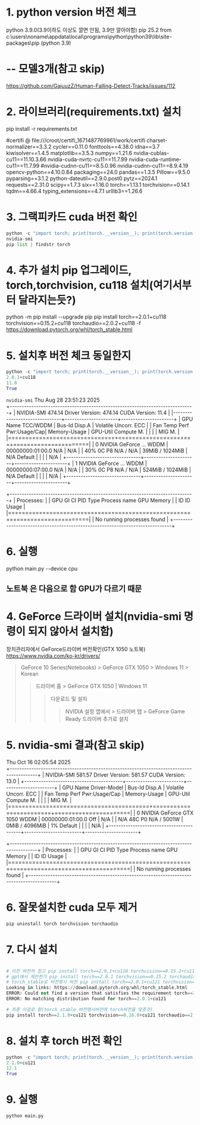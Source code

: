 # 1. python version 버전 체크
python 3.9.0(3.9이하도 이상도 깔면 안됨, 3.9만 깔아야함)
pip 25.2 from c:\users\noname\appdata\local\programs\python\python39\lib\site-packages\pip (python 3.9)

# -- 모델3개(참고 skip)
https://github.com/GajuuzZ/Human-Falling-Detect-Tracks/issues/112

# 2. 라이브러리(requirements.txt) 설치
pip install -r requirements.txt

#certifi @ file:///croot/certifi_1671487769961/work/certifi
charset-normalizer==3.3.2
cycler==0.11.0
fonttools==4.38.0
idna==3.7
kiwisolver==1.4.5
matplotlib==3.5.3
numpy==1.21.6
nvidia-cublas-cu11==11.10.3.66
nvidia-cuda-nvrtc-cu11==11.7.99
nvidia-cuda-runtime-cu11==11.7.99
#nvidia-cudnn-cu11==8.5.0.96
nvidia-cudnn-cu11==8.9.4.19
opencv-python==4.10.0.84
packaging==24.0
pandas==1.3.5
Pillow==9.5.0
pyparsing==3.1.2
python-dateutil==2.9.0.post0
pytz==2024.1
requests==2.31.0
scipy==1.7.3
six==1.16.0
torch==1.13.1
torchvision==0.14.1
tqdm==4.66.4
typing_extensions==4.7.1
urllib3==1.26.6

# 3. 그랙피카드 cuda 버전 확인 
``` python
python -c "import torch; print(torch.__version__); print(torch.version.cuda); print(torch.cuda.is_available())"
nvidia-smi
pip list | findstr torch
```
# 4. 추가 설치 pip 업그레이드,  torch,torchvision, cu118 설치(여기서부터 달라지는듯?)
python -m pip install --upgrade pip
pip install torch==2.0.1+cu118 torchvision==0.15.2+cu118 torchaudio==2.0.2+cu118 -f https://download.pytorch.org/whl/torch_stable.html

# 5. 설치후 버전 체크 동일한지
``` python
python -c "import torch; print(torch.__version__); print(torch.version.cuda); print(torch.cuda.is_available())"
2.0.1+cu118
11.8
True
```

```nvidia-smi```
Thu Aug 28 23:51:23 2025       
+-----------------------------------------------------------------------------+
| NVIDIA-SMI 474.14       Driver Version: 474.14       CUDA Version: 11.4     |
|-------------------------------+----------------------+----------------------+
| GPU  Name            TCC/WDDM | Bus-Id        Disp.A | Volatile Uncorr. ECC |
| Fan  Temp  Perf  Pwr:Usage/Cap|         Memory-Usage | GPU-Util  Compute M. |
|                               |                      |               MIG M. |
|===============================+======================+======================|
|   0  NVIDIA GeForce ... WDDM  | 00000000:01:00.0 N/A |                  N/A |
| 40%    0C    P8    N/A /  N/A |     39MiB /  1024MiB |     N/A      Default |
|                               |                      |                  N/A |
+-------------------------------+----------------------+----------------------+
|   1  NVIDIA GeForce ... WDDM  | 00000000:07:00.0 N/A |                  N/A |
| 30%    0C    P8    N/A /  N/A |    524MiB /  1024MiB |     N/A      Default |
|                               |                      |                  N/A |
+-------------------------------+----------------------+----------------------+

+-----------------------------------------------------------------------------+
| Processes:                                                                  |
|  GPU   GI   CI        PID   Type   Process name                  GPU Memory |
|        ID   ID                                                   Usage      |
|=============================================================================|
|  No running processes found                                                 |
+-----------------------------------------------------------------------------+

# 6. 실행
python main.py --device cpu


## 노트북 은 다음으로 함 GPU가  다르기 때문
# 4. GeForce 드라이버 설치(nvidia-smi 명령이 되지 않아서 설치함)
장치관리자에서 GeForce드라이버 버전확인(GTX 1050 노트북) 
 https://www.nvidia.com/ko-kr/drivers/
 > GeForce 10 Series(Notebooks) > GeForce GTX 1050 > Windows 11 > Korean
 >> 드라이버 홈 > GeForce GTX 1050 | Windows 11
 >>> 다운로드 및 설치
 >>>> NVIDIA 설정 앱에서 > 드라이버 탭 > GeForce Game Ready 드라이버 추가로 설치

# 5. nvidia-smi 결과(참고 skip)
Thu Oct 16 02:05:54 2025       
+-----------------------------------------------------------------------------------------+
| NVIDIA-SMI 581.57                 Driver Version: 581.57         CUDA Version: 13.0     |
+-----------------------------------------+------------------------+----------------------+
| GPU  Name                  Driver-Model | Bus-Id          Disp.A | Volatile Uncorr. ECC |
| Fan  Temp   Perf          Pwr:Usage/Cap |           Memory-Usage | GPU-Util  Compute M. |
|                                         |                        |               MIG M. |
|=========================================+========================+======================|
|   0  NVIDIA GeForce GTX 1050      WDDM  |   00000000:01:00.0 Off |                  N/A |
| N/A   48C    P0            N/A  / 5001W |       0MiB /   4096MiB |      1%      Default |
|                                         |                        |                  N/A |
+-----------------------------------------+------------------------+----------------------+

+-----------------------------------------------------------------------------------------+
| Processes:                                                                              |
|  GPU   GI   CI              PID   Type   Process name                        GPU Memory |
|        ID   ID                                                               Usage      |
|=========================================================================================|
|  No running processes found                                                             |
+-----------------------------------------------------------------------------------------+

# 6. 잘못설치한 cuda 모두 제거
``` python
pip uninstall torch torchvision torchaudio
```

# 7. 다시 설치
``` python

# 이전 버전꺼 참고 pip install torch==2.0.1+cu118 torchvision==0.15.2+cu118 torchaudio==2.0.2+cu118 -f https://download.pytorch.org/whl/torch_stable.html
# gpt에서 제안한거 pip install torch==2.0.1 torchvision==0.15.2 torchaudio==2.0.2 --index-url https://download.pytorch.org/whl/cu121
# torch_stable로 버전명시 버전 pip install torch==2.0.1+cu121 torchvision==0.15.2+cu121 torchaudio==2.0.2+cu121 -f https://download.pytorch.org/whl/torch_stable.html
Looking in links: https://download.pytorch.org/whl/torch_stable.html
ERROR: Could not find a version that satisfies the requirement torch==2.0.1+cu121 (from versions: 1.7.1, 1.7.1+cpu, 1.7.1+cu101, 1.7.1+cu110, 1.8.0, 1.8.0+cpu, 1.8.0+cu101, 1.8.0+cu111, 1.8.1, 1.8.1+cpu, 1.8.1+cu101, 1.8.1+cu102, 1.8.1+cu111, 1.9.0, 1.9.0+cpu, 1.9.0+cu102, 1.9.0+cu111, 1.9.1, 1.9.1+cpu, 1.9.1+cu102, 1.9.1+cu111, 1.10.0, 1.10.0+cpu, 1.10.0+cu102, 1.10.0+cu111, 1.10.0+cu113, 1.10.1, 1.10.1+cpu, 1.10.1+cu102, 1.10.1+cu111, 1.10.1+cu113, 1.10.2, 1.10.2+cpu, 1.10.2+cu102, 1.10.2+cu111, 1.10.2+cu113, 1.11.0, 1.11.0+cpu, 1.11.0+cu113, 1.11.0+cu115, 1.12.0, 1.12.0+cpu, 1.12.0+cu113, 1.12.0+cu116, 1.12.1, 1.12.1+cpu, 1.12.1+cu113, 1.12.1+cu116, 1.13.0, 1.13.0+cpu, 1.13.0+cu116, 1.13.0+cu117, 1.13.1, 1.13.1+cpu, 1.13.1+cu116, 1.13.1+cu117, 2.0.0, 2.0.0+cpu, 2.0.0+cu117, 2.0.0+cu118, 2.0.1, 2.0.1+cpu, 2.0.1+cu117, 2.0.1+cu118, 2.1.0, 2.1.0+cpu, 2.1.0+cu118, 2.1.0+cu121, 2.1.1, 2.1.1+cpu, 2.1.1+cu118, 2.1.1+cu121, 2.1.2, 2.1.2+cpu, 2.1.2+cu118, 2.1.2+cu121, 2.2.0, 2.2.0+cpu, 2.2.0+cu118, 2.2.0+cu121, 2.2.1, 2.2.1+cpu, 2.2.1+cu118, 2.2.1+cu121, 2.2.2, 2.2.2+cpu, 2.2.2+cu118, 2.2.2+cu121, 2.3.0, 2.3.0+cpu, 2.3.0+cu118, 2.3.0+cu121, 2.3.1, 2.3.1+cpu, 2.3.1+cu118, 2.3.1+cu121, 2.4.0, 2.4.1, 2.5.0, 2.5.1, 2.6.0, 2.7.0, 2.7.1, 2.8.0)
ERROR: No matching distribution found for torch==2.0.1+cu121

# 최종 이걸로 함(torch_stable 버전명시버전에 torch버전을 맞춘것)
pip install torch==2.1.0+cu121 torchvision==0.16.0+cu121 torchaudio==2.1.0+cu121 -f https://download.pytorch.org/whl/torch_stable.html
```

# 8. 설치 후 torch 버전 확인
``` python
python -c "import torch; print(torch.__version__); print(torch.version.cuda); print(torch.cuda.is_available())"
2.1.0+cu121
12.1
True
```

# 9. 실행
```python
python main.py
```
